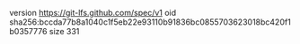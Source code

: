 version https://git-lfs.github.com/spec/v1
oid sha256:bccda77b8a1040c1f5eb22e93110b91836bc0855703623018bc420f1b0357776
size 331
